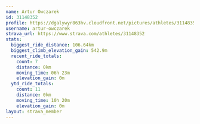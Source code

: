 ```yaml
---
name: Artur Owczarek
id: 31148352
profile: https://dgalywyr863hv.cloudfront.net/pictures/athletes/31148352/15906846/1/large.jpg
username: artur-owczarek
strava_url: https://www.strava.com/athletes/31148352
stats:
  biggest_ride_distance: 106.64km
  biggest_climb_elevation_gain: 542.9m
  recent_ride_totals:
    count: 7
    distance: 0km
    moving_time: 06h 23m
    elevation_gain: 0m
  ytd_ride_totals:
    count: 11
    distance: 0km
    moving_time: 10h 20m
    elevation_gain: 0m
layout: strava_member
--- 
```

